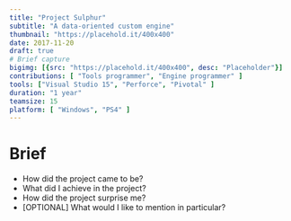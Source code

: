 ```yaml
---
title: "Project Sulphur"
subtitle: "A data-oriented custom engine"
thumbnail: "https://placehold.it/400x400"
date: 2017-11-20
draft: true
# Brief capture
bigimg: [{src: "https://placehold.it/400x400", desc: "Placeholder"}]
contributions: [ "Tools programmer", "Engine programmer" ]
tools: ["Visual Studio 15", "Perforce", "Pivotal" ]
duration: "1 year"
teamsize: 15
platform: [ "Windows", "PS4" ]
---
```


<!--more-->

# Brief
- How did the project came to be?
- What did I achieve in the project?
- How did the project surprise me?
- [OPTIONAL] What would I like to mention in particular?
